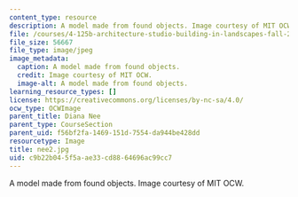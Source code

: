 ```yaml
---
content_type: resource
description: A model made from found objects. Image courtesy of MIT OCW.
file: /courses/4-125b-architecture-studio-building-in-landscapes-fall-2005/c9b22b045f5aae33cd8864696ac99cc7_nee2.jpg
file_size: 56667
file_type: image/jpeg
image_metadata:
  caption: A model made from found objects.
  credit: Image courtesy of MIT OCW.
  image-alt: A model made from found objects.
learning_resource_types: []
license: https://creativecommons.org/licenses/by-nc-sa/4.0/
ocw_type: OCWImage
parent_title: Diana Nee
parent_type: CourseSection
parent_uid: f56bf2fa-1469-151d-7554-da944be428dd
resourcetype: Image
title: nee2.jpg
uid: c9b22b04-5f5a-ae33-cd88-64696ac99cc7
---
```

A model made from found objects. Image courtesy of MIT OCW.